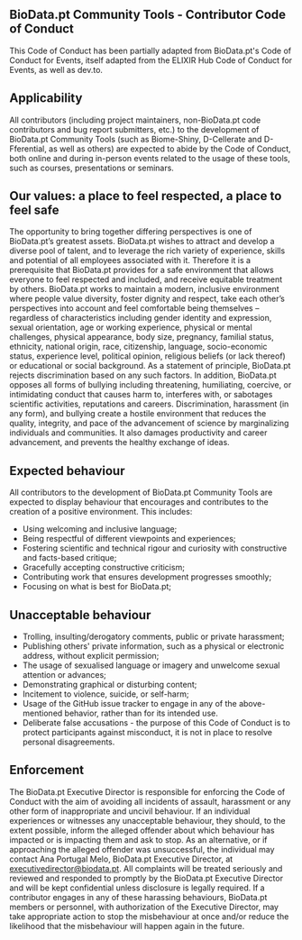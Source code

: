 ## BioData.pt Community Tools - Contributor Code of Conduct

This Code of Conduct has been partially adapted from BioData.pt's Code of Conduct for Events, itself adapted from the ELIXIR Hub Code of Conduct for Events, as well as dev.to.

## Applicability

All contributors (including project maintainers, non-BioData.pt code contributors and bug report submitters, etc.) to the development of BioData.pt Community Tools (such as Biome-Shiny, D-Cellerate and D-Fferential, as well as others) are expected to abide by the Code of Conduct, both online and during in-person events related to the usage of these tools, such as courses, presentations or seminars.

## Our values: a place to feel respected, a place to feel safe

The opportunity to bring together differing perspectives is one of BioData.pt’s greatest assets. BioData.pt wishes to attract and develop a diverse pool of talent, and to leverage the rich variety of experience, skills and potential of all employees associated with it. Therefore it is a prerequisite that BioData.pt provides for a safe environment that allows everyone to feel respected and included, and receive equitable treatment by others. BioData.pt works to maintain a modern, inclusive environment where people value diversity, foster dignity and respect, take each other’s perspectives into account and feel comfortable being themselves – regardless of characteristics including gender identity and expression, sexual orientation, age or working experience, physical or mental challenges, physical appearance, body size, pregnancy, familial status, ethnicity, national origin, race, citizenship, language, socio-economic status, experience level, political opinion, religious beliefs (or lack thereof) or educational or social background. As a statement of principle, BioData.pt rejects discrimination based on any such factors. In addition, BioData.pt opposes all forms of bullying including threatening, humiliating, coercive, or intimidating conduct that causes harm to, interferes with, or sabotages scientific activities, reputations and careers. Discrimination, harassment (in any form), and bullying create a hostile environment that reduces the quality, integrity, and pace of the advancement of science by marginalizing individuals and communities. It also damages productivity and career advancement, and prevents the healthy exchange of ideas.

## Expected behaviour

All contributors to the development of BioData.pt Community Tools are expected to display behaviour that encourages and contributes to the creation of a positive environment. This includes:

- Using welcoming and inclusive language;
- Being respectful of different viewpoints and experiences;
- Fostering scientific and technical rigour and curiosity with constructive and facts-based critique;
- Gracefully accepting constructive criticism;
- Contributing work that ensures development progresses smoothly;
- Focusing on what is best for BioData.pt;


## Unacceptable behaviour

- Trolling, insulting/derogatory comments, public or private harassment;
- Publishing others' private information, such as a physical or electronic address, without explicit permission;
- The usage of sexualised language or imagery and unwelcome sexual attention or advances;
- Demonstrating graphical or disturbing content;
- Incitement to violence, suicide, or self-harm;
- Usage of the GitHub issue tracker to engage in any of the above-mentioned behavior, rather than for its intended use.
- Deliberate false accusations - the purpose of this Code of Conduct is to protect participants against misconduct, it is not in place to resolve personal disagreements.

## Enforcement

The BioData.pt Executive Director is responsible for enforcing the Code of Conduct with the aim of avoiding all incidents of assault, harassment or any other form of inappropriate and uncivil behaviour.
If an individual experiences or witnesses any unacceptable behaviour, they should, to the extent possible, inform the alleged offender about which behaviour has impacted or is impacting them and ask to stop.
As an alternative, or if approaching the alleged offender was unsuccessful, the individual may contact Ana Portugal Melo, BioData.pt Executive Director, at executivedirector@biodata.pt.
All complaints will be treated seriously and reviewed and responded to promptly by the BioData.pt Executive Director and will be kept confidential unless disclosure is legally required.
If a contributor engages in any of these harassing behaviours, BioData.pt members or personnel, with authorization of the Executive Director, may take appropriate action to stop the misbehaviour at once and/or reduce the likelihood that the misbehaviour will happen again in the future.
